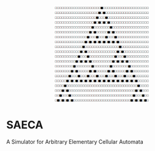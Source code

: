 <p align="center">
  <img src="./rule90.png" alt="Rule 90" width="50%" />
</p>


# SAECA
A Simulator for Arbitrary Elementary Cellular Automata